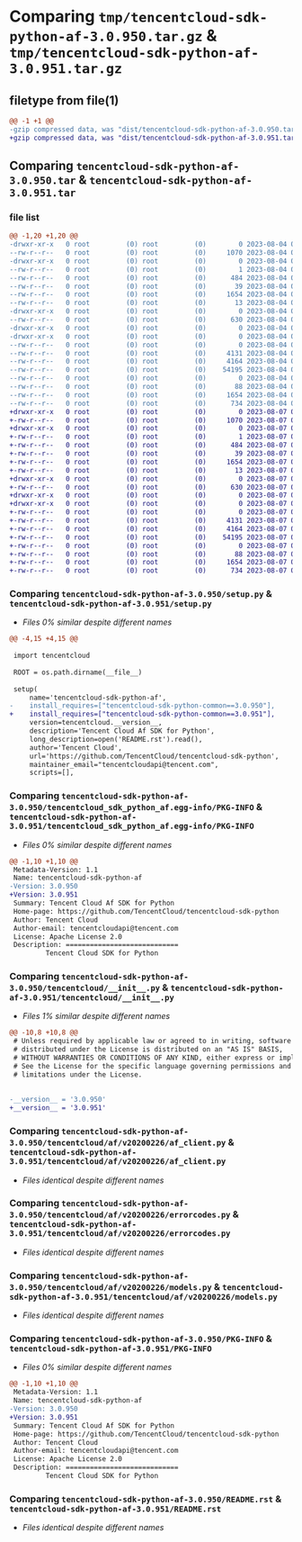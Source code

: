 # Comparing `tmp/tencentcloud-sdk-python-af-3.0.950.tar.gz` & `tmp/tencentcloud-sdk-python-af-3.0.951.tar.gz`

## filetype from file(1)

```diff
@@ -1 +1 @@
-gzip compressed data, was "dist/tencentcloud-sdk-python-af-3.0.950.tar", last modified: Fri Aug  4 00:18:06 2023, max compression
+gzip compressed data, was "dist/tencentcloud-sdk-python-af-3.0.951.tar", last modified: Mon Aug  7 00:17:57 2023, max compression
```

## Comparing `tencentcloud-sdk-python-af-3.0.950.tar` & `tencentcloud-sdk-python-af-3.0.951.tar`

### file list

```diff
@@ -1,20 +1,20 @@
-drwxr-xr-x   0 root         (0) root         (0)        0 2023-08-04 00:18:06.000000 tencentcloud-sdk-python-af-3.0.950/
--rw-r--r--   0 root         (0) root         (0)     1070 2023-08-04 00:18:05.000000 tencentcloud-sdk-python-af-3.0.950/setup.py
-drwxr-xr-x   0 root         (0) root         (0)        0 2023-08-04 00:18:06.000000 tencentcloud-sdk-python-af-3.0.950/tencentcloud_sdk_python_af.egg-info/
--rw-r--r--   0 root         (0) root         (0)        1 2023-08-04 00:18:06.000000 tencentcloud-sdk-python-af-3.0.950/tencentcloud_sdk_python_af.egg-info/dependency_links.txt
--rw-r--r--   0 root         (0) root         (0)      484 2023-08-04 00:18:06.000000 tencentcloud-sdk-python-af-3.0.950/tencentcloud_sdk_python_af.egg-info/SOURCES.txt
--rw-r--r--   0 root         (0) root         (0)       39 2023-08-04 00:18:06.000000 tencentcloud-sdk-python-af-3.0.950/tencentcloud_sdk_python_af.egg-info/requires.txt
--rw-r--r--   0 root         (0) root         (0)     1654 2023-08-04 00:18:06.000000 tencentcloud-sdk-python-af-3.0.950/tencentcloud_sdk_python_af.egg-info/PKG-INFO
--rw-r--r--   0 root         (0) root         (0)       13 2023-08-04 00:18:06.000000 tencentcloud-sdk-python-af-3.0.950/tencentcloud_sdk_python_af.egg-info/top_level.txt
-drwxr-xr-x   0 root         (0) root         (0)        0 2023-08-04 00:18:06.000000 tencentcloud-sdk-python-af-3.0.950/tencentcloud/
--rw-r--r--   0 root         (0) root         (0)      630 2023-08-04 00:18:05.000000 tencentcloud-sdk-python-af-3.0.950/tencentcloud/__init__.py
-drwxr-xr-x   0 root         (0) root         (0)        0 2023-08-04 00:18:06.000000 tencentcloud-sdk-python-af-3.0.950/tencentcloud/af/
-drwxr-xr-x   0 root         (0) root         (0)        0 2023-08-04 00:18:06.000000 tencentcloud-sdk-python-af-3.0.950/tencentcloud/af/v20200226/
--rw-r--r--   0 root         (0) root         (0)        0 2023-08-04 00:18:05.000000 tencentcloud-sdk-python-af-3.0.950/tencentcloud/af/v20200226/__init__.py
--rw-r--r--   0 root         (0) root         (0)     4131 2023-08-04 00:18:05.000000 tencentcloud-sdk-python-af-3.0.950/tencentcloud/af/v20200226/af_client.py
--rw-r--r--   0 root         (0) root         (0)     4164 2023-08-04 00:18:05.000000 tencentcloud-sdk-python-af-3.0.950/tencentcloud/af/v20200226/errorcodes.py
--rw-r--r--   0 root         (0) root         (0)    54195 2023-08-04 00:18:05.000000 tencentcloud-sdk-python-af-3.0.950/tencentcloud/af/v20200226/models.py
--rw-r--r--   0 root         (0) root         (0)        0 2023-08-04 00:18:05.000000 tencentcloud-sdk-python-af-3.0.950/tencentcloud/af/__init__.py
--rw-r--r--   0 root         (0) root         (0)       88 2023-08-04 00:18:06.000000 tencentcloud-sdk-python-af-3.0.950/setup.cfg
--rw-r--r--   0 root         (0) root         (0)     1654 2023-08-04 00:18:06.000000 tencentcloud-sdk-python-af-3.0.950/PKG-INFO
--rw-r--r--   0 root         (0) root         (0)      734 2023-08-04 00:18:05.000000 tencentcloud-sdk-python-af-3.0.950/README.rst
+drwxr-xr-x   0 root         (0) root         (0)        0 2023-08-07 00:17:57.000000 tencentcloud-sdk-python-af-3.0.951/
+-rw-r--r--   0 root         (0) root         (0)     1070 2023-08-07 00:17:57.000000 tencentcloud-sdk-python-af-3.0.951/setup.py
+drwxr-xr-x   0 root         (0) root         (0)        0 2023-08-07 00:17:57.000000 tencentcloud-sdk-python-af-3.0.951/tencentcloud_sdk_python_af.egg-info/
+-rw-r--r--   0 root         (0) root         (0)        1 2023-08-07 00:17:57.000000 tencentcloud-sdk-python-af-3.0.951/tencentcloud_sdk_python_af.egg-info/dependency_links.txt
+-rw-r--r--   0 root         (0) root         (0)      484 2023-08-07 00:17:57.000000 tencentcloud-sdk-python-af-3.0.951/tencentcloud_sdk_python_af.egg-info/SOURCES.txt
+-rw-r--r--   0 root         (0) root         (0)       39 2023-08-07 00:17:57.000000 tencentcloud-sdk-python-af-3.0.951/tencentcloud_sdk_python_af.egg-info/requires.txt
+-rw-r--r--   0 root         (0) root         (0)     1654 2023-08-07 00:17:57.000000 tencentcloud-sdk-python-af-3.0.951/tencentcloud_sdk_python_af.egg-info/PKG-INFO
+-rw-r--r--   0 root         (0) root         (0)       13 2023-08-07 00:17:57.000000 tencentcloud-sdk-python-af-3.0.951/tencentcloud_sdk_python_af.egg-info/top_level.txt
+drwxr-xr-x   0 root         (0) root         (0)        0 2023-08-07 00:17:57.000000 tencentcloud-sdk-python-af-3.0.951/tencentcloud/
+-rw-r--r--   0 root         (0) root         (0)      630 2023-08-07 00:17:57.000000 tencentcloud-sdk-python-af-3.0.951/tencentcloud/__init__.py
+drwxr-xr-x   0 root         (0) root         (0)        0 2023-08-07 00:17:57.000000 tencentcloud-sdk-python-af-3.0.951/tencentcloud/af/
+drwxr-xr-x   0 root         (0) root         (0)        0 2023-08-07 00:17:57.000000 tencentcloud-sdk-python-af-3.0.951/tencentcloud/af/v20200226/
+-rw-r--r--   0 root         (0) root         (0)        0 2023-08-07 00:17:57.000000 tencentcloud-sdk-python-af-3.0.951/tencentcloud/af/v20200226/__init__.py
+-rw-r--r--   0 root         (0) root         (0)     4131 2023-08-07 00:17:57.000000 tencentcloud-sdk-python-af-3.0.951/tencentcloud/af/v20200226/af_client.py
+-rw-r--r--   0 root         (0) root         (0)     4164 2023-08-07 00:17:57.000000 tencentcloud-sdk-python-af-3.0.951/tencentcloud/af/v20200226/errorcodes.py
+-rw-r--r--   0 root         (0) root         (0)    54195 2023-08-07 00:17:57.000000 tencentcloud-sdk-python-af-3.0.951/tencentcloud/af/v20200226/models.py
+-rw-r--r--   0 root         (0) root         (0)        0 2023-08-07 00:17:57.000000 tencentcloud-sdk-python-af-3.0.951/tencentcloud/af/__init__.py
+-rw-r--r--   0 root         (0) root         (0)       88 2023-08-07 00:17:57.000000 tencentcloud-sdk-python-af-3.0.951/setup.cfg
+-rw-r--r--   0 root         (0) root         (0)     1654 2023-08-07 00:17:57.000000 tencentcloud-sdk-python-af-3.0.951/PKG-INFO
+-rw-r--r--   0 root         (0) root         (0)      734 2023-08-07 00:17:57.000000 tencentcloud-sdk-python-af-3.0.951/README.rst
```

### Comparing `tencentcloud-sdk-python-af-3.0.950/setup.py` & `tencentcloud-sdk-python-af-3.0.951/setup.py`

 * *Files 0% similar despite different names*

```diff
@@ -4,15 +4,15 @@
 
 import tencentcloud
 
 ROOT = os.path.dirname(__file__)
 
 setup(
     name='tencentcloud-sdk-python-af',
-    install_requires=["tencentcloud-sdk-python-common==3.0.950"],
+    install_requires=["tencentcloud-sdk-python-common==3.0.951"],
     version=tencentcloud.__version__,
     description='Tencent Cloud Af SDK for Python',
     long_description=open('README.rst').read(),
     author='Tencent Cloud',
     url='https://github.com/TencentCloud/tencentcloud-sdk-python',
     maintainer_email="tencentcloudapi@tencent.com",
     scripts=[],
```

### Comparing `tencentcloud-sdk-python-af-3.0.950/tencentcloud_sdk_python_af.egg-info/PKG-INFO` & `tencentcloud-sdk-python-af-3.0.951/tencentcloud_sdk_python_af.egg-info/PKG-INFO`

 * *Files 0% similar despite different names*

```diff
@@ -1,10 +1,10 @@
 Metadata-Version: 1.1
 Name: tencentcloud-sdk-python-af
-Version: 3.0.950
+Version: 3.0.951
 Summary: Tencent Cloud Af SDK for Python
 Home-page: https://github.com/TencentCloud/tencentcloud-sdk-python
 Author: Tencent Cloud
 Author-email: tencentcloudapi@tencent.com
 License: Apache License 2.0
 Description: ============================
         Tencent Cloud SDK for Python
```

### Comparing `tencentcloud-sdk-python-af-3.0.950/tencentcloud/__init__.py` & `tencentcloud-sdk-python-af-3.0.951/tencentcloud/__init__.py`

 * *Files 1% similar despite different names*

```diff
@@ -10,8 +10,8 @@
 # Unless required by applicable law or agreed to in writing, software
 # distributed under the License is distributed on an "AS IS" BASIS,
 # WITHOUT WARRANTIES OR CONDITIONS OF ANY KIND, either express or implied.
 # See the License for the specific language governing permissions and
 # limitations under the License.
 
 
-__version__ = '3.0.950'
+__version__ = '3.0.951'
```

### Comparing `tencentcloud-sdk-python-af-3.0.950/tencentcloud/af/v20200226/af_client.py` & `tencentcloud-sdk-python-af-3.0.951/tencentcloud/af/v20200226/af_client.py`

 * *Files identical despite different names*

### Comparing `tencentcloud-sdk-python-af-3.0.950/tencentcloud/af/v20200226/errorcodes.py` & `tencentcloud-sdk-python-af-3.0.951/tencentcloud/af/v20200226/errorcodes.py`

 * *Files identical despite different names*

### Comparing `tencentcloud-sdk-python-af-3.0.950/tencentcloud/af/v20200226/models.py` & `tencentcloud-sdk-python-af-3.0.951/tencentcloud/af/v20200226/models.py`

 * *Files identical despite different names*

### Comparing `tencentcloud-sdk-python-af-3.0.950/PKG-INFO` & `tencentcloud-sdk-python-af-3.0.951/PKG-INFO`

 * *Files 0% similar despite different names*

```diff
@@ -1,10 +1,10 @@
 Metadata-Version: 1.1
 Name: tencentcloud-sdk-python-af
-Version: 3.0.950
+Version: 3.0.951
 Summary: Tencent Cloud Af SDK for Python
 Home-page: https://github.com/TencentCloud/tencentcloud-sdk-python
 Author: Tencent Cloud
 Author-email: tencentcloudapi@tencent.com
 License: Apache License 2.0
 Description: ============================
         Tencent Cloud SDK for Python
```

### Comparing `tencentcloud-sdk-python-af-3.0.950/README.rst` & `tencentcloud-sdk-python-af-3.0.951/README.rst`

 * *Files identical despite different names*

